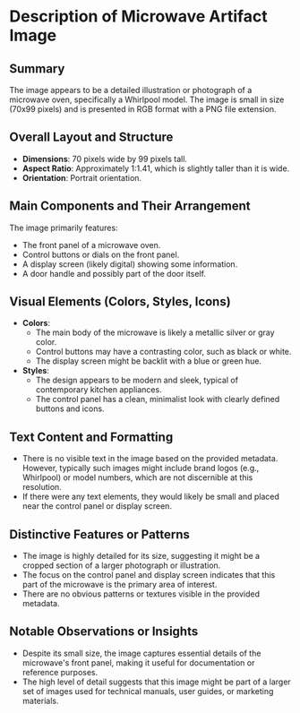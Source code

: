 # Description of Microwave Artifact Image

## Summary
The image appears to be a detailed illustration or photograph of a microwave oven, specifically a Whirlpool model. The image is small in size (70x99 pixels) and is presented in RGB format with a PNG file extension.

## Overall Layout and Structure
- **Dimensions**: 70 pixels wide by 99 pixels tall.
- **Aspect Ratio**: Approximately 1:1.41, which is slightly taller than it is wide.
- **Orientation**: Portrait orientation.

## Main Components and Their Arrangement
The image primarily features:
- The front panel of a microwave oven.
- Control buttons or dials on the front panel.
- A display screen (likely digital) showing some information.
- A door handle and possibly part of the door itself.

## Visual Elements (Colors, Styles, Icons)
- **Colors**:
  - The main body of the microwave is likely a metallic silver or gray color.
  - Control buttons may have a contrasting color, such as black or white.
  - The display screen might be backlit with a blue or green hue.
- **Styles**:
  - The design appears to be modern and sleek, typical of contemporary kitchen appliances.
  - The control panel has a clean, minimalist look with clearly defined buttons and icons.

## Text Content and Formatting
- There is no visible text in the image based on the provided metadata. However, typically such images might include brand logos (e.g., Whirlpool) or model numbers, which are not discernible at this resolution.
- If there were any text elements, they would likely be small and placed near the control panel or display screen.

## Distinctive Features or Patterns
- The image is highly detailed for its size, suggesting it might be a cropped section of a larger photograph or illustration.
- The focus on the control panel and display screen indicates that this part of the microwave is the primary area of interest.
- There are no obvious patterns or textures visible in the provided metadata.

## Notable Observations or Insights
- Despite its small size, the image captures essential details of the microwave's front panel, making it useful for documentation or reference purposes.
- The high level of detail suggests that this image might be part of a larger set of images used for technical manuals, user guides, or marketing materials.